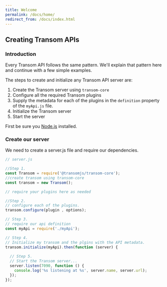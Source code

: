 ```yaml
---
title: Welcome
permalink: /docs/home/
redirect_from: /docs/index.html
---
```


## Creating Transom APIs

### Introduction

Every Transom API follows the same pattern. We'll explain that pattern here and continue with a few simple examples.

The steps to create and initialize any Transom API server are:

1. Create the Transom server using `transom-core`
2. Configure all the required Transom plugins
3. Supply the metadata for each of the plugins in the `definition` property of the `myApi.js` file.
4. Initialize the Transom server
5. Start the server

First be sure you [Node.js](http://nodejs.org/) installed.

### Create our server
We need to create a server.js file and require our dependencies.
```javascript
// server.js

//Step 1.
const Transom = require('@transomjs/transom-core');
//create transom using transom-core
const transom = new Transom();

// require your plugins here as needed

//Step 2.
// configure each of the plugins.
transom.configure(plugin , options);

// Step 3.
// require our api definition
const myApi = require('./myApi');

// Step 4.
// Initialize my transom and the plgins with the API metadata.
transom.initialize(myApi).then(function (server) {
 
  // Step 5.
  // Start the Transom server...
  server.listen(7090, function () {
    console.log('%s listening at %s', server.name, server.url);
  });
});
```
